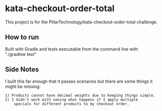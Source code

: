 # kata-checkout-order-total

This project is for the PillarTechnology/kata-checkout-order-total challenge.

## How to run 
Built with Gradle and tests executable from the command line with "./gradlew test"

## Side Notes
I built this far enough that it passes scenarios but there are some things it might be missing:
	
	1) Products cannot have decimal weights due to keeping things simple.
	2) I didn't work with seeing what happens if I apply multiple 
		specials for different products to my checkout order.